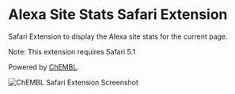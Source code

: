 # Alexa Site Stats Safari Extension

Safari Extension to display the Alexa site stats for the current page.

Note: This extension requires Safari 5.1

Powered by [ChEMBL](https://www.ebi.ac.uk/chembldb/).

![ChEMBL Safari Extension Screenshot](http://www.macosxtips.co.uk/extensions/images/chembl.png)